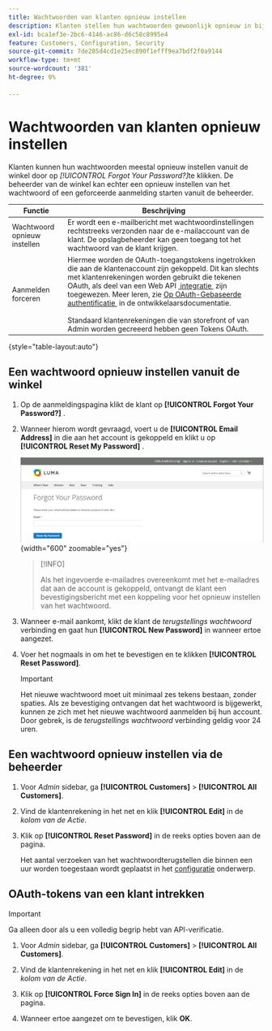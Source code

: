 ```yaml
---
title: Wachtwoorden van klanten opnieuw instellen
description: Klanten stellen hun wachtwoorden gewoonlijk opnieuw in bij de winkel, maar een beheerder van de winkel kan een wachtwoordinstelling of een geforceerde aanmelding bij de beheerder starten.
exl-id: bca1ef3e-2bc6-4146-ac86-d6c58c8995e4
feature: Customers, Configuration, Security
source-git-commit: 7de285d4cd1e25ec890f1efff9ea7bdf2f0a9144
workflow-type: tm+mt
source-wordcount: '381'
ht-degree: 0%

---
```


# Wachtwoorden van klanten opnieuw instellen

Klanten kunnen hun wachtwoorden meestal opnieuw instellen vanuit de winkel door op _[!UICONTROL Forgot Your Password?]_&#x200B;te klikken. De beheerder van de winkel kan echter een opnieuw instellen van het wachtwoord of een geforceerde aanmelding starten vanuit de beheerder.

| Functie | Beschrijving |
| --- | --- |
| Wachtwoord opnieuw instellen | Er wordt een e-mailbericht met wachtwoordinstellingen rechtstreeks verzonden naar de e-mailaccount van de klant. De opslagbeheerder kan geen toegang tot het wachtwoord van de klant krijgen. |
| Aanmelden forceren | Hiermee worden de OAuth-toegangstokens ingetrokken die aan de klantenaccount zijn gekoppeld. Dit kan slechts met klantenrekeningen worden gebruikt die tekenen OAuth, als deel van een Web API [&#x200B; integratie &#x200B;](../systems/integrations.md) zijn toegewezen. Meer leren, zie [&#x200B; Op OAuth-Gebaseerde authentificatie &#x200B;](https://developer.adobe.com/commerce/webapi/get-started/authentication/gs-authentication-oauth/) in de ontwikkelaarsdocumentatie. <br/><br/> Standaard klantenrekeningen die van storefront of van Admin worden gecreeerd hebben geen Tokens OAuth. |

{style="table-layout:auto"}

## Een wachtwoord opnieuw instellen vanuit de winkel

1. Op de aanmeldingspagina klikt de klant op **[!UICONTROL Forgot Your Password?]** .

1. Wanneer hierom wordt gevraagd, voert u de **[!UICONTROL Email Address]** in die aan het account is gekoppeld en klikt u op **[!UICONTROL Reset My Password]** .

   ![&#x200B; vergeten Uw Wachtwoord &#x200B;](assets/forgot-password.png){width="600" zoomable="yes"}

   >[!INFO]
   >
   >Als het ingevoerde e-mailadres overeenkomt met het e-mailadres dat aan de account is gekoppeld, ontvangt de klant een bevestigingsbericht met een koppeling voor het opnieuw instellen van het wachtwoord.

1. Wanneer e-mail aankomt, klikt de klant de _terugstellings wachtwoord_ verbinding en gaat hun **[!UICONTROL New Password]** in wanneer ertoe aangezet.

1. Voer het nogmaals in om het te bevestigen en te klikken **[!UICONTROL Reset Password]**.

   >[!IMPORTANT]
   >
   >Het nieuwe wachtwoord moet uit minimaal zes tekens bestaan, zonder spaties. Als ze bevestiging ontvangen dat het wachtwoord is bijgewerkt, kunnen ze zich met het nieuwe wachtwoord aanmelden bij hun account. Door gebrek, is de _terugstellings wachtwoord_ verbinding geldig voor 24 uren.

## Een wachtwoord opnieuw instellen via de beheerder

1. Voor _Admin_ sidebar, ga **[!UICONTROL Customers]** > **[!UICONTROL All Customers]**.

1. Vind de klantenrekening in het net en klik **[!UICONTROL Edit]** in de _kolom van de Actie_.

1. Klik op **[!UICONTROL Reset Password]** in de reeks opties boven aan de pagina.

   Het aantal verzoeken van het wachtwoordterugstellen die binnen een uur worden toegestaan wordt geplaatst in het [&#x200B; configuratie](../configuration-reference/customers/customer-configuration.md) onderwerp.

## OAuth-tokens van een klant intrekken

>[!IMPORTANT]
>
>Ga alleen door als u een volledig begrip hebt van API-verificatie.

1. Voor _Admin_ sidebar, ga **[!UICONTROL Customers]** > **[!UICONTROL All Customers]**.

1. Vind de klantenrekening in het net en klik **[!UICONTROL Edit]** in de _kolom van de Actie_.

1. Klik op **[!UICONTROL Force Sign In]** in de reeks opties boven aan de pagina.

1. Wanneer ertoe aangezet om te bevestigen, klik **OK**.
